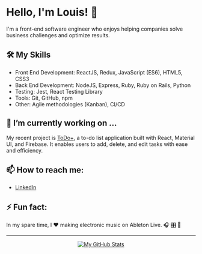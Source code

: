 # Hello, I'm Louis! 👋

I'm a front-end software engineer who enjoys helping companies solve business challenges and optimize results.

## 🛠️ My Skills

- Front End Development: ReactJS, Redux, JavaScript (ES6), HTML5, CSS3
- Back End Development: NodeJS, Express, Ruby, Ruby on Rails, Python
- Testing: Jest, React Testing Library
- Tools: Git, GitHub, npm
- Other: Agile methodologies (Kanban), CI/CD

## 🔭 I’m currently working on ...

My recent project is [ToDo+](https://viewsdevelop.github.io/to-do-plus/), a to-do list application built with React, Material UI, and Firebase. It enables users to add, delete, and edit tasks with ease and efficiency.

## 📫 How to reach me:

- [LinkedIn](https://www.linkedin.com/in/lmmedina/)

## ⚡ Fun fact:

In my spare time, I ❤️ making electronic music on Ableton Live. 🎧 🎛️ 📀 

---

<div align="center">

[![My GitHub Stats](https://github-readme-stats.vercel.app/api?username=viewsdevelop&show_icons=true&theme=react)](https://github.com/anuraghazra/github-readme-stats)

</div>

